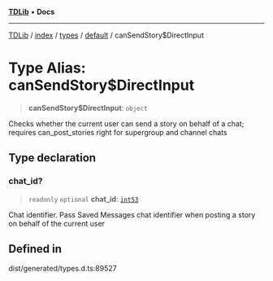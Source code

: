 [**TDLib**](../../../../../../README.md) • **Docs**

***

[TDLib](../../../../../../modules.md) / [index](../../../../../README.md) / [types](../../../README.md) / [default](../README.md) / canSendStory$DirectInput

# Type Alias: canSendStory$DirectInput

> **canSendStory$DirectInput**: `object`

Checks whether the current user can send a story on behalf of a chat; requires can_post_stories right for supergroup and channel chats

## Type declaration

### chat\_id?

> `readonly` `optional` **chat\_id**: [`int53`](int53.md)

Chat identifier. Pass Saved Messages chat identifier when posting a story on behalf of the current user

## Defined in

dist/generated/types.d.ts:89527

